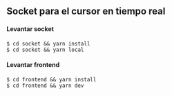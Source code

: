 ## Socket para el cursor en tiempo real

#### Levantar socket

```
$ cd socket && yarn install
$ cd socket && yarn local
```

#### Levantar frontend

```
$ cd frontend && yarn install
$ cd frontend && yarn dev
```